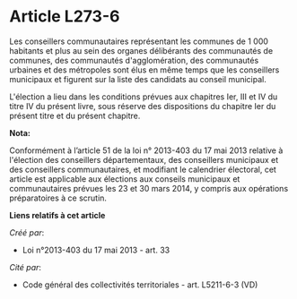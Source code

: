 # Article L273-6

Les conseillers communautaires représentant les communes de 1 000 habitants et plus au sein des organes délibérants des
communautés de communes, des communautés d'agglomération, des communautés urbaines et des métropoles sont élus en même temps
que les conseillers municipaux et figurent sur la liste des candidats au conseil municipal.

L'élection a lieu dans les conditions prévues aux chapitres Ier, III et IV du titre IV du présent livre, sous réserve des
dispositions du chapitre Ier du présent titre et du présent chapitre.

**Nota:**

Conformément à l’article 51 de la loi n° 2013-403 du 17 mai 2013 relative à l'élection des conseillers départementaux, des
conseillers municipaux et des conseillers communautaires, et modifiant le calendrier électoral, cet article est applicable
aux élections aux conseils municipaux et communautaires prévues les 23 et 30 mars 2014, y compris aux opérations
préparatoires à ce scrutin.

**Liens relatifs à cet article**

_Créé par_:

  - Loi n°2013-403 du 17 mai 2013 - art. 33

_Cité par_:

  - Code général des collectivités territoriales - art. L5211-6-3 (VD)
